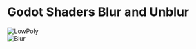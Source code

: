 # Godot Shaders Blur and Unblur  
![LowPoly](https://user-images.githubusercontent.com/16194083/120849424-183c8700-c544-11eb-8461-7b264b821e5b.png)  
![Blur](https://user-images.githubusercontent.com/16194083/120850007-dbbd5b00-c544-11eb-96c0-04a9fa5084da.png)

